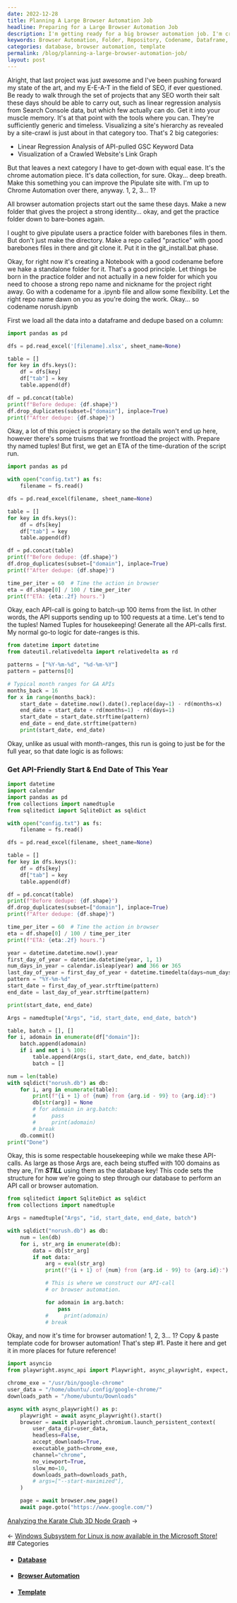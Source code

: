 ```yaml
---
date: 2022-12-28
title: Planning A Large Browser Automation Job
headline: Preparing for a Large Browser Automation Job
description: I'm getting ready for a big browser automation job. I'm creating a new folder, making a repository, giving the project a codename, loading data into a dataframe, deduplicating it, calculating an estimated time of completion, and generating API-calls for the full year. Plus, I'm setting up a structure to step through a database and perform an API call or browser automation, creating a namedtuple with 100 domains, and using a template for browser automation.
keywords: Browser Automation, Folder, Repository, Codename, Dataframe, Deduplication, Estimated Time of Completion, API-Calls, Database, Namedtuple, Template, Headless Mode, Accepting Downloads, Slow Motion
categories: database, browser automation, template
permalink: /blog/planning-a-large-browser-automation-job/
layout: post
---
```



Alright, that last project was just awesome and I've been pushing forward my
state of the art, and my E-E-A-T in the field of SEO, if ever questioned. Be
ready to walk through the set of projects that any SEO worth their salt these
days should be able to carry out, such as linear regression analysis from
Search Console data, but which few actually can do. Get it into your muscle
memory. It's at that point with the tools where you can. They're sufficiently
generic and timeless. Visualizing a site's hierarchy as revealed by a
site-crawl is just about in that category too. That's 2 big categories:

- Linear Regression Analysis of API-pulled GSC Keyword Data
- Visualization of a Crawled Website's Link Graph

But that leaves a next category I have to get-down with equal ease. It's the
chrome automation piece. It's data collection, for sure. Okay... deep breath.
Make this something you can improve the Pipulate site with. I'm up to Chrome
Automation over there, anyway. 1, 2, 3... 1?

All browser automation projects start out the same these days. Make a new
folder that gives the project a strong identity... okay, and get the practice
folder down to bare-bones again.

I ought to give pipulate users a practice folder with barebones files in them.
But don't just make the directory. Make a repo called "practice" with good
barebones files in there and git clone it. Put it in the git_install.bat phase.

Okay, for right now it's creating a Notebook with a good codename before we
hake a standalone folder for it. That's a good principle. Let things be born in
the practice folder and not actually in a new folder for which you need to
choose a strong repo name and nickname for the project right away. Go with a
codename for a .ipynb file and allow some flexibility. Let the right repo name
dawn on you as you're doing the work. Okay... so codename norush.ipynb

First we load all the data into a dataframe and dedupe based on a column:

```python
import pandas as pd

dfs = pd.read_excel('[filename].xlsx', sheet_name=None)

table = []
for key in dfs.keys():
    df = dfs[key]
    df["tab"] = key
    table.append(df)

df = pd.concat(table)
print(f"Before dedupe: {df.shape}")
df.drop_duplicates(subset=["domain"], inplace=True)
print(f"After dedupe: {df.shape}")
```

Okay, a lot of this project is proprietary so the details won't end up here,
however there's some truisms that we frontload the project with. Prepare thy
named tuples! But first, we get an ETA of the time-duration of the script run.

``` python
import pandas as pd

with open("config.txt") as fs:
    filename = fs.read()

dfs = pd.read_excel(filename, sheet_name=None)

table = []
for key in dfs.keys():
    df = dfs[key]
    df["tab"] = key
    table.append(df)

df = pd.concat(table)
print(f"Before dedupe: {df.shape}")
df.drop_duplicates(subset=["domain"], inplace=True)
print(f"After dedupe: {df.shape}")

time_per_iter = 60  # Time the action in browser
eta = df.shape[0] / 100 / time_per_iter
print(f"ETA: {eta:.2f} hours.")
```

Okay, each API-call is going to batch-up 100 items from the list. In other
words, the API supports sending up to 100 requests at a time. Let's tend to the
tuples! Named Tuples for housekeeping! Generate all the API-calls first. My
normal go-to logic for date-ranges is this.

```python
from datetime import datetime
from dateutil.relativedelta import relativedelta as rd

patterns = ["%Y-%m-%d", "%d-%m-%Y"]
pattern = patterns[0]

# Typical month ranges for GA APIs
months_back = 16
for x in range(months_back):
    start_date = datetime.now().date().replace(day=1) - rd(months=x)
    end_date = start_date + rd(months=1) - rd(days=1)
    start_date = start_date.strftime(pattern)
    end_date = end_date.strftime(pattern)
    print(start_date, end_date)
```

Okay, unlike as usual with month-ranges, this run is going to just be for the
full year, so that date logic is as follows:

### Get API-Friendly Start & End Date of This Year

```python
import datetime
import calendar
import pandas as pd
from collections import namedtuple
from sqlitedict import SqliteDict as sqldict

with open("config.txt") as fs:
    filename = fs.read()

dfs = pd.read_excel(filename, sheet_name=None)

table = []
for key in dfs.keys():
    df = dfs[key]
    df["tab"] = key
    table.append(df)

df = pd.concat(table)
print(f"Before dedupe: {df.shape}")
df.drop_duplicates(subset=["domain"], inplace=True)
print(f"After dedupe: {df.shape}")

time_per_iter = 60  # Time the action in browser
eta = df.shape[0] / 100 / time_per_iter
print(f"ETA: {eta:.2f} hours.")

year = datetime.datetime.now().year
first_day_of_year = datetime.datetime(year, 1, 1)
num_days_in_year = calendar.isleap(year) and 366 or 365
last_day_of_year = first_day_of_year + datetime.timedelta(days=num_days_in_year-1)
pattern = "%Y-%m-%d"
start_date = first_day_of_year.strftime(pattern)
end_date = last_day_of_year.strftime(pattern)

print(start_date, end_date)

Args = namedtuple("Args", "id, start_date, end_date, batch")

table, batch = [], []
for i, adomain in enumerate(df["domain"]):
    batch.append(adomain)
    if i and not i % 100:
        table.append(Args(i, start_date, end_date, batch))
        batch = []

num = len(table)
with sqldict("norush.db") as db:
    for i, arg in enumerate(table):
        print(f"{i + 1} of {num} from {arg.id - 99} to {arg.id}:")
        db[str(arg)] = None
        # for adomain in arg.batch:
        #     pass
        #     print(adomain)
        # break
    db.commit()
print("Done")
```

Okay, this is some respectable housekeeping while we make these API-calls. As
large as those Args are, each being stuffed with 100 domains as they are, I'm
***STILL*** using them as the database key! This code sets the structure for
how we're going to step through our database to perform an API call or browser
automation.

```python
from sqlitedict import SqliteDict as sqldict
from collections import namedtuple

Args = namedtuple("Args", "id, start_date, end_date, batch")

with sqldict("norush.db") as db:
    num = len(db)
    for i, str_arg in enumerate(db):
        data = db[str_arg]
        if not data:
            arg = eval(str_arg)
            print(f"{i + 1} of {num} from {arg.id - 99} to {arg.id}:")

            # This is where we construct our API-call
            # or browser automation.

            for adomain in arg.batch:
                pass
            #     print(adomain)
            # break
```

Okay, and now it's time for browser automation! 1, 2, 3... 1? Copy & paste
template code for browser automation! That's step #1. Paste it here and get it
in more places for future reference!

```python
import asyncio
from playwright.async_api import Playwright, async_playwright, expect, TimeoutError

chrome_exe = "/usr/bin/google-chrome"
user_data = "/home/ubuntu/.config/google-chrome/"
downloads_path = "/home/ubuntu/Downloads"

async with async_playwright() as p:
    playwright = await async_playwright().start()
    browser = await playwright.chromium.launch_persistent_context(
        user_data_dir=user_data,
        headless=False,
        accept_downloads=True,
        executable_path=chrome_exe,
        channel="chrome",
        no_viewport=True,
        slow_mo=10,
        downloads_path=downloads_path,
        # args=["--start-maximized"],
    )

    page = await browser.new_page()
    await page.goto("https://www.google.com/")
```


<div class="post-nav"><div class="post-nav-next"><a href="/blog/analyzing-the-karate-club-3d-node-graph">Analyzing the Karate Club 3D Node Graph</a><span class="arrow">&nbsp;&rarr;</span></div> &nbsp; <div class="post-nav-prev"><span class="arrow">&larr;&nbsp;</span><a href="/blog/windows-subsystem-for-linux-is-now-available-in-the-microsoft-store">Windows Subsystem for Linux is now available in the Microsoft Store!</a></div></div>
## Categories

<ul>
<li><h4><a href='/database/'>Database</a></h4></li>
<li><h4><a href='/browser-automation/'>Browser Automation</a></h4></li>
<li><h4><a href='/template/'>Template</a></h4></li></ul>